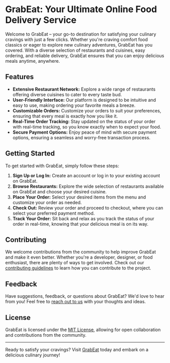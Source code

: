 # GrabEat: Your Ultimate Online Food Delivery Service

Welcome to GrabEat – your go-to destination for satisfying your culinary cravings with just a few clicks. Whether you're craving comfort food classics or eager to explore new culinary adventures, GrabEat has you covered. With a diverse selection of restaurants and cuisines, easy ordering, and reliable delivery, GrabEat ensures that you can enjoy delicious meals anytime, anywhere.

## Features

- **Extensive Restaurant Network:** Explore a wide range of restaurants offering diverse cuisines to cater to every taste bud.
- **User-Friendly Interface:** Our platform is designed to be intuitive and easy to use, making ordering your favorite meals a breeze.
- **Customizable Orders:** Customize your orders to suit your preferences, ensuring that every meal is exactly how you like it.
- **Real-Time Order Tracking:** Stay updated on the status of your order with real-time tracking, so you know exactly when to expect your food.
- **Secure Payment Options:** Enjoy peace of mind with secure payment options, ensuring a seamless and worry-free transaction process.

## Getting Started

To get started with GrabEat, simply follow these steps:

1. **Sign Up or Log In:** Create an account or log in to your existing account on GrabEat.
2. **Browse Restaurants:** Explore the wide selection of restaurants available on GrabEat and choose your desired cuisine.
3. **Place Your Order:** Select your desired items from the menu and customize your order as needed.
4. **Check Out:** Review your order and proceed to checkout, where you can select your preferred payment method.
5. **Track Your Order:** Sit back and relax as you track the status of your order in real-time, knowing that your delicious meal is on its way.

## Contributing

We welcome contributions from the community to help improve GrabEat and make it even better. Whether you're a developer, designer, or food enthusiast, there are plenty of ways to get involved. Check out our [contributing guidelines](CONTRIBUTING.md) to learn how you can contribute to the project.

## Feedback

Have suggestions, feedback, or questions about GrabEat? We'd love to hear from you! Feel free to [reach out to us](mailto:feedback@grabeat.com) with your thoughts and ideas.

## License

GrabEat is licensed under the [MIT License](LICENSE), allowing for open collaboration and contributions from the community.

---

Ready to satisfy your cravings? Visit [GrabEat](https://www.grabeat.com) today and embark on a delicious culinary journey!
